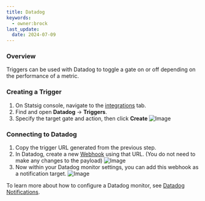 ```yaml
---
title: Datadog
keywords:
  - owner:brock
last_update:
  date: 2024-07-09
---
```


### Overview

Triggers can be used with Datadog to toggle a gate on or off depending on the performance of a metric.

### Creating a Trigger

1. On Statsig console, navigate to the [integrations](https://console.statsig.com/integrations) tab.
2. Find and open **Datadog** -> **Triggers**.
3. Specify the target gate and action, then click **Create**
   ![Image](https://user-images.githubusercontent.com/111380336/216156433-a41461d7-349b-446a-a089-610e57917824.png)

### Connecting to Datadog

1. Copy the trigger URL generated from the previous step.
2. In Datadog, create a new [Webhook](https://app.datadoghq.com/integrations/webhooks) using that URL. (You do not need to make any changes to the payload)
   ![Image](https://user-images.githubusercontent.com/111380336/216156415-2b170a22-71ea-48af-9db9-dc3f76a357a4.png)
3. Now within your Datadog monitor settings, you can add this webhook as a notification target.
   ![Image](https://user-images.githubusercontent.com/111380336/216156425-8dd57f92-aa64-4a55-8bd4-4737a8e6818e.png)

To learn more about how to configure a Datadog monitor, see [Datadog Notifications](https://docs.datadoghq.com/monitors/notify/).
